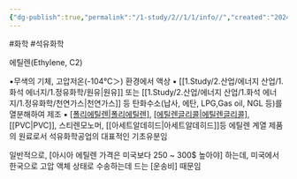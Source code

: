 ```yaml
---
{"dg-publish":true,"permalink":"/1-study/2//1/1/info//","created":"2024-11-20T21:02:28.316+09:00","updated":"2025-06-25T11:21:25.265+09:00"}
---
```


#화학 #석유화학

에틸렌(Ethylene, C2)

▪무색의 기체, 고압저온(-104℃＞) 환경에서 액상
▪ [[1.Study/2.산업/에너지 산업/1.화석 에너지/1.정유화학/원유\|원유]] 또는 [[1.Study/2.산업/에너지 산업/1.화석 에너지/1.정유화학/천연가스\|천연가스]] 등 탄화수소(납사, 에탄, LPG,Gas oil, NGL 등)를 열분해하여 제조
▪ [[폴리에틸렌\|폴리에틸렌]](PE), [[에틸렌글리콜\|에틸렌글리콜]](EG), [[PVC\|PVC]], 스티렌모노머, [[아세트알데히드\|아세트알데히드]]등 에틸렌 계열 제품의 원료로서 석유화학공업의 대표적인 기초유분임

일반적으로, [아시아 에틸렌 가격은 미국보다 250 ~ 300$ 높아야] 하는데, 미국에서 한국으로 고압 액체 상태로 수송하는데 드는 [운송비] 때문임